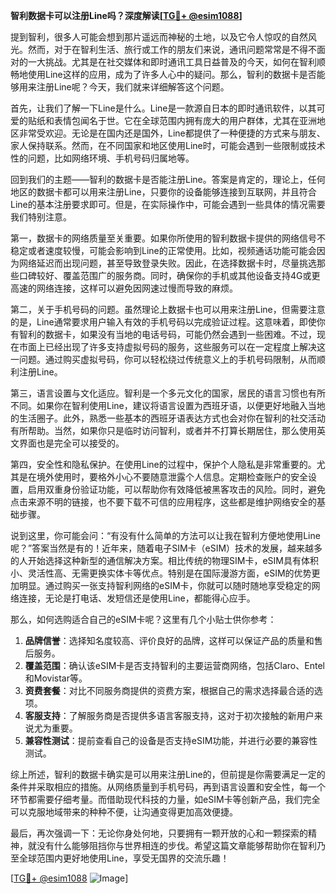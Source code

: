 **智利数据卡可以注册Line吗？深度解读[[TG💪+ @esim1088](https://t.me/s/esim1088)]**

提到智利，很多人可能会想到那片遥远而神秘的土地，以及它令人惊叹的自然风光。然而，对于在智利生活、旅行或工作的朋友们来说，通讯问题常常是不得不面对的一大挑战。尤其是在社交媒体和即时通讯工具日益普及的今天，如何在智利顺畅地使用Line这样的应用，成为了许多人心中的疑问。那么，智利的数据卡是否能够用来注册Line呢？今天，我们就来详细解答这个问题。

首先，让我们了解一下Line是什么。Line是一款源自日本的即时通讯软件，以其可爱的贴纸和表情包闻名于世。它在全球范围内拥有庞大的用户群体，尤其在亚洲地区非常受欢迎。无论是在国内还是国外，Line都提供了一种便捷的方式来与朋友、家人保持联系。然而，在不同国家和地区使用Line时，可能会遇到一些限制或技术性的问题，比如网络环境、手机号码归属地等。

回到我们的主题——智利的数据卡是否能注册Line。答案是肯定的，理论上，任何地区的数据卡都可以用来注册Line，只要你的设备能够连接到互联网，并且符合Line的基本注册要求即可。但是，在实际操作中，可能会遇到一些具体的情况需要我们特别注意。

第一，数据卡的网络质量至关重要。如果你所使用的智利数据卡提供的网络信号不稳定或者速度较慢，可能会影响到Line的正常使用。比如，视频通话功能可能会因为网络延迟而出现问题，甚至导致登录失败。因此，在选择数据卡时，尽量挑选那些口碑较好、覆盖范围广的服务商。同时，确保你的手机或其他设备支持4G或更高速的网络连接，这样可以避免因网速过慢而导致的麻烦。

第二，关于手机号码的问题。虽然理论上数据卡也可以用来注册Line，但需要注意的是，Line通常要求用户输入有效的手机号码以完成验证过程。这意味着，即使你有智利的数据卡，如果没有当地的电话号码，可能仍然会遇到一些困难。不过，现在市面上已经出现了许多支持虚拟号码的服务，这些服务可以在一定程度上解决这一问题。通过购买虚拟号码，你可以轻松绕过传统意义上的手机号码限制，从而顺利注册Line。

第三，语言设置与文化适应。智利是一个多元文化的国家，居民的语言习惯也有所不同。如果你在智利使用Line，建议将语言设置为西班牙语，以便更好地融入当地的生活圈子。此外，熟悉一些基本的西班牙语表达方式也会对你在智利的社交活动有所帮助。当然，如果你只是临时访问智利，或者并不打算长期居住，那么使用英文界面也是完全可以接受的。

第四，安全性和隐私保护。在使用Line的过程中，保护个人隐私是非常重要的。尤其是在境外使用时，要格外小心不要随意泄露个人信息。定期检查账户的安全设置，启用双重身份验证功能，可以帮助你有效降低被黑客攻击的风险。同时，避免点击来源不明的链接，也不要下载不可信的应用程序，这些都是维护网络安全的基础步骤。

说到这里，你可能会问：“有没有什么简单的方法可以让我在智利方便地使用Line呢？”答案当然是有的！近年来，随着电子SIM卡（eSIM）技术的发展，越来越多的人开始选择这种新型的通信解决方案。相比传统的物理SIM卡，eSIM具有体积小、灵活性高、无需更换实体卡等优点。特别是在国际漫游方面，eSIM的优势更加明显。通过购买一张支持智利网络的eSIM卡，你就可以随时随地享受稳定的网络连接，无论是打电话、发短信还是使用Line，都能得心应手。

那么，如何选购适合自己的eSIM卡呢？这里有几个小贴士供你参考：

1. **品牌信誉**：选择知名度较高、评价良好的品牌，这样可以保证产品的质量和售后服务。
2. **覆盖范围**：确认该eSIM卡是否支持智利的主要运营商网络，包括Claro、Entel和Movistar等。
3. **资费套餐**：对比不同服务商提供的资费方案，根据自己的需求选择最合适的选项。
4. **客服支持**：了解服务商是否提供多语言客服支持，这对于初次接触的新用户来说尤为重要。
5. **兼容性测试**：提前查看自己的设备是否支持eSIM功能，并进行必要的兼容性测试。

综上所述，智利的数据卡确实是可以用来注册Line的，但前提是你需要满足一定的条件并采取相应的措施。从网络质量到手机号码，再到语言设置和安全性，每一个环节都需要仔细考量。而借助现代科技的力量，如eSIM卡等创新产品，我们完全可以克服地域带来的种种不便，让沟通变得更加高效便捷。

最后，再次强调一下：无论你身处何地，只要拥有一颗开放的心和一颗探索的精神，就没有什么能够阻挡你与世界相连的步伐。希望这篇文章能够帮助你在智利乃至全球范围内更好地使用Line，享受无国界的交流乐趣！

[[TG💪+ @esim1088](https://t.me/s/esim1088) ![Image](https://i.postimg.cc/4NQfJmqS/Snipaste-2025-05-13-00-14-12.png)]